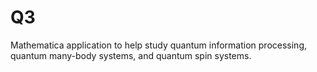 # Q3
Mathematica application to help study quantum information processing, quantum many-body systems, and quantum spin systems.
